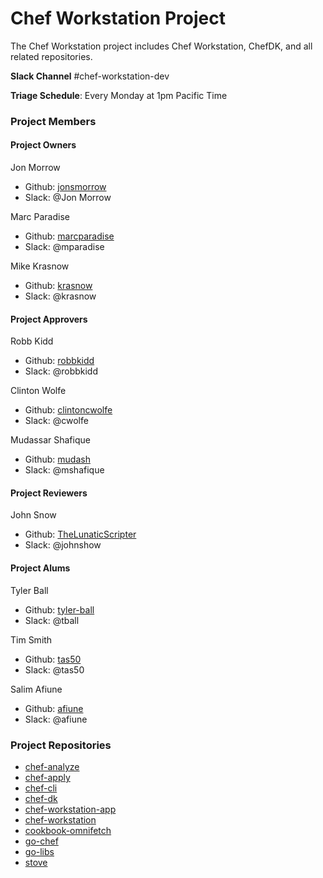 # Chef Workstation Project

The Chef Workstation project includes Chef Workstation, ChefDK, and all related repositories.

**Slack Channel** #chef-workstation-dev

**Triage Schedule**: Every Monday at 1pm Pacific Time

### Project Members

#### Project Owners

Jon Morrow
  - Github: [jonsmorrow](https://github.com/jonsmorrow)
  - Slack: @Jon Morrow

Marc Paradise
  - Github: [marcparadise](https://github.com/marcparadise)
  - Slack: @mparadise

Mike Krasnow
  - Github: [krasnow](https://github.com/krasnow)
  - Slack: @krasnow

#### Project Approvers

Robb Kidd
  - Github: [robbkidd](https://github.com/robbkidd)
  - Slack: @robbkidd

Clinton Wolfe
  - Github: [clintoncwolfe](https://github.com/clintoncwolfe)
  - Slack: @cwolfe

Mudassar Shafique
  - Github: [mudash](https://github.com/mudash)
  - Slack: @mshafique

#### Project Reviewers

John Snow
  - Github: [TheLunaticScripter](https://github.com/TheLunaticScripter)
  - Slack: @johnshow

#### Project Alums

Tyler Ball
  - Github: [tyler-ball](https://github.com/tyler-ball)
  - Slack: @tball

Tim Smith
  - Github: [tas50](https://github.com/tas50)
  - Slack: @tas50

Salim Afiune
  - Github: [afiune](https://github.com/afiune)
  - Slack: @afiune

### Project Repositories

- [chef-analyze](https://github.com/chef/chef-analyze)
- [chef-apply](https://github.com/chef/chef-apply)
- [chef-cli](https://github.com/chef/chef-cli)
- [chef-dk](https://github.com/chef/chef-dk)
- [chef-workstation-app](https://github.com/chef/chef-workstation-app)
- [chef-workstation](https://github.com/chef/chef-workstation)
- [cookbook-omnifetch](https://github.com/chef/cookbook-omnifetch)
- [go-chef](https://github.com/chef/go-chef)
- [go-libs](https://github.com/chef/go-libs)
- [stove](https://github.com/chef/stove)
